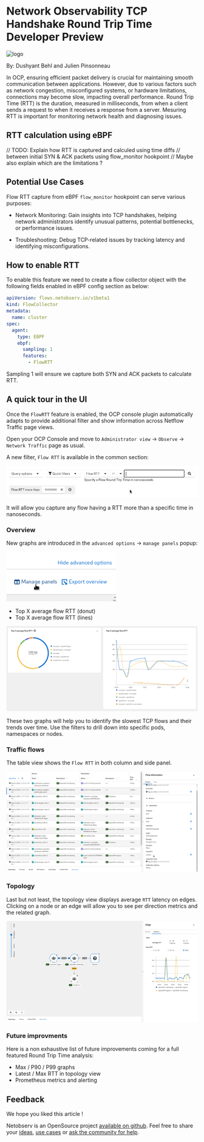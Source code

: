 # Network Observability TCP Handshake Round Trip Time Developer Preview

![logo](./images/rtt_logo.png)

By: Dushyant Behl and Julien Pinsonneau

In OCP, ensuring efficient packet delivery is crucial for maintaining smooth
communication between applications. However, due to various factors such
as network congestion, misconfigured systems, or hardware limitations,
connections may become slow, impacting overall performance.
Round Trip Time (RTT) is the duration, measured in milliseconds, from when
a client sends a request to when it receives a response from a server.
Mesuring RTT is important for monitoring network health and diagnosing issues.

## RTT calculation using eBPF

// TODO: Explain how RTT is captured and calculed using time diffs
// between initial SYN & ACK packets using flow_monitor hookpoint
// Maybe also explain which are the limitations ?

## Potential Use Cases

Flow RTT capture from eBPF `flow_monitor` hookpoint can serve various purposes:

- Network Monitoring: Gain insights into TCP handshakes, helping
  network administrators identify unusual patterns, potential bottlenecks, or
  performance issues.

- Troubleshooting: Debug TCP-related issues by tracking latency and identifying
  misconfigurations.

## How to enable RTT

To enable this feature we need to create a flow collector object with the following
fields enabled in eBPF config section as below:

```yaml
apiVersion: flows.netobserv.io/v1beta1
kind: FlowCollector
metadata:
  name: cluster
spec:
  agent:
    type: EBPF
    ebpf:
      sampling: 1
      features:
        - FlowRTT
```

Sampling 1 will ensure we capture both SYN and ACK packets to calculate RTT.

## A quick tour in the UI

Once the `FlowRTT` feature is enabled, the OCP console plugin automatically adapts
to provide additional filter and show information across Netflow Traffic page views.

Open your OCP Console and move to
`Administrator view` -> `Observe` -> `Network Traffic` page as usual.

A new filter, `Flow RTT` is available in the common section:

![flow rtt filter](./images/flow_rtt_filter.png)

It will allow you capture any flow having a RTT more than a specific time in nanoseconds.

### Overview

New graphs are introduced in the `advanced options` -> `manage panels` popup:

![advanced options](./images/advanced_options.png)

- Top X average flow RTT (donut)
- Top X average flow RTT (lines)

![rtt graphs](./images/rtt_graphs.png)

These two graphs will help you to identify the slowest TCP flows and their trends
over time. Use the filters to drill down into specific pods, namespaces or nodes.

### Traffic flows

The table view shows the `Flow RTT` in both column and side panel.

![rtt table](./images/rtt_table.png)

### Topology

Last but not least, the topology view displays average `RTT` latency on edges.
Clicking on a node or an edge will allow you to see per direction metrics and
the related graph.

![rtt topology](./images/rtt_topology.png)

### Future improvments

Here is a non exhaustive list of future improvements coming for a full featured
Round Trip Time analysis:

- Max / P90 / P99 graphs
- Latest / Max RTT in topology view
- Prometheus metrics and alerting

## Feedback

We hope you liked this article !

Netobserv is an OpenSource project [available on github](https://github.com/netobserv).
Feel free to share your [ideas](https://github.com/netobserv/network-observability-operator/discussions/categories/ideas), [use cases](https://github.com/netobserv/network-observability-operator/discussions/categories/show-and-tell) or [ask the community for help](https://github.com/netobserv/network-observability-operator/discussions/categories/q-a).

